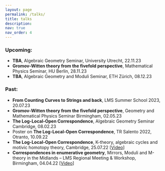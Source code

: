 ```yaml
---
layout: page
permalink: /talks/
title: talks
description: 
nav: true
nav_order: 4
---
```


<h3>Upcoming:</h3>
 <ul>
  <li><b>TBA</b>, Algebraic Geometry Seminar, University Utrecht, 22.11.23</li>
  <li><b>Gromov-Witten theory from the fivefold perspective</b>, Mathematical Physics Seminar, HU Berlin, 28.11.23</li> 
  <li><b>TBA</b>, Algebraic Geometry and Moduli Seminar, ETH Zürich, 08.12.23</li>
</ul>


<h3>Past:</h3>
 <ul>
  <li><b>From Counting Curves to Strings and back</b>, LMS Summer School 2023, 20.07.23</li>
  <li><b>Gromov-Witten theory from the fivefold perspective</b>, Geometry and Mathematical Physics Seminar Birmingham, 02.05.23</li>
  <li><b>The Log-Local-Open Correspondence</b>, Algebraic Geometry Seminar Cambridge, 08.02.23</li>
  <li>Poster on <b>The Log-Local-Open Correspondence</b>, TR Salento 2022, Otranto, 10.09.22</li>
  <li><b>The Log-Local-Open Correspondence</b>, K-theory, algebraic cycles and motivic homotopy theory, Cambridge, 25.07.22 [<a href='https://www.newton.ac.uk/seminar/36466/'>Video</a>]</li>
  <li><b>Correspondences in enumerative geometry</b>, Mirrors, Moduli and M-theory in the Midlands – LMS Regional Meeting & Workshop, Birmingham, 04.04.22 [<a href='https://youtu.be/1laBsG7Nik0?si=UZEDOuN5901v5Dmh'>Video</a>]</li>
</ul>